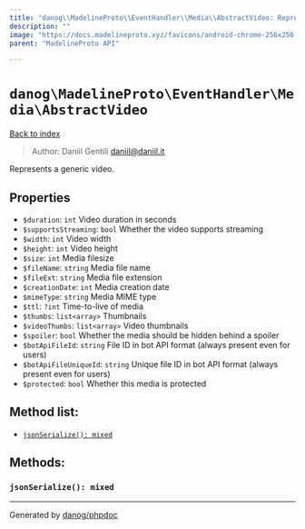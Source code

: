 ```yaml
---
title: "danog\\MadelineProto\\EventHandler\\Media\\AbstractVideo: Represents a generic video."
description: ""
image: "https://docs.madelineproto.xyz/favicons/android-chrome-256x256.png"
parent: "MadelineProto API"

---
```

# `danog\MadelineProto\EventHandler\Media\AbstractVideo`
[Back to index](../../../../index.html)

> Author: Daniil Gentili <daniil@daniil.it>  
  

Represents a generic video.  



## Properties
* `$duration`: `int` Video duration in seconds
* `$supportsStreaming`: `bool` Whether the video supports streaming
* `$width`: `int` Video width
* `$height`: `int` Video height
* `$size`: `int` Media filesize
* `$fileName`: `string` Media file name
* `$fileExt`: `string` Media file extension
* `$creationDate`: `int` Media creation date
* `$mimeType`: `string` Media MIME type
* `$ttl`: `?int` Time-to-live of media
* `$thumbs`: `list<array>` Thumbnails
* `$videoThumbs`: `list<array>` Video thumbnails
* `$spoiler`: `bool` Whether the media should be hidden behind a spoiler
* `$botApiFileId`: `string` File ID in bot API format (always present even for users)
* `$botApiFileUniqueId`: `string` Unique file ID in bot API format (always present even for users)
* `$protected`: `bool` Whether this media is protected

## Method list:
* [`jsonSerialize(): mixed`](#jsonserialize-mixed)

## Methods:
### `jsonSerialize(): mixed`





---
Generated by [danog/phpdoc](https://phpdoc.daniil.it)
